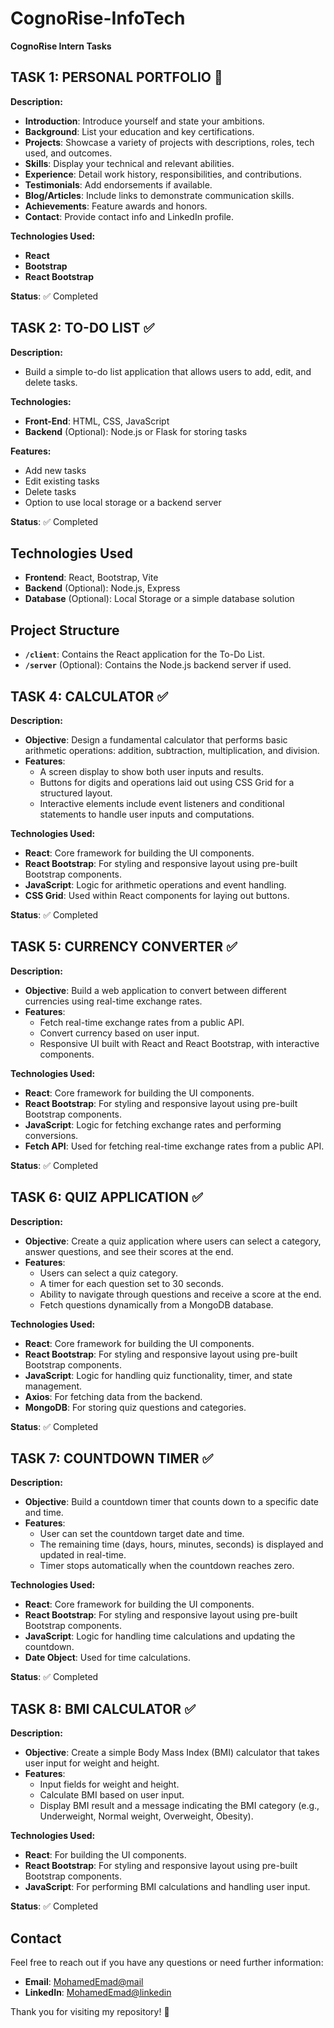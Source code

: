 # CognoRise-InfoTech

**CognoRise Intern Tasks**

## **TASK 1: PERSONAL PORTFOLIO** 🌟

**Description:**
- **Introduction**: Introduce yourself and state your ambitions.
- **Background**: List your education and key certifications.
- **Projects**: Showcase a variety of projects with descriptions, roles, tech used, and outcomes.
- **Skills**: Display your technical and relevant abilities.
- **Experience**: Detail work history, responsibilities, and contributions.
- **Testimonials**: Add endorsements if available.
- **Blog/Articles**: Include links to demonstrate communication skills.
- **Achievements**: Feature awards and honors.
- **Contact**: Provide contact info and LinkedIn profile.

**Technologies Used:**
- **React**
- **Bootstrap**
- **React Bootstrap**

**Status**: ✅ Completed

## **TASK 2: TO-DO LIST** ✅

**Description:**
- Build a simple to-do list application that allows users to add, edit, and delete tasks.

**Technologies:**
- **Front-End**: HTML, CSS, JavaScript
- **Backend** (Optional): Node.js or Flask for storing tasks

**Features:**
- Add new tasks
- Edit existing tasks
- Delete tasks
- Option to use local storage or a backend server

**Status**: ✅ Completed

## **Technologies Used**

- **Frontend**: React, Bootstrap, Vite
- **Backend** (Optional): Node.js, Express
- **Database** (Optional): Local Storage or a simple database solution

## **Project Structure**

- **`/client`**: Contains the React application for the To-Do List.
- **`/server`** (Optional): Contains the Node.js backend server if used.

## **TASK 4: CALCULATOR** ✅

**Description:**
- **Objective**: Design a fundamental calculator that performs basic arithmetic operations: addition, subtraction, multiplication, and division.
- **Features**:
  - A screen display to show both user inputs and results.
  - Buttons for digits and operations laid out using CSS Grid for a structured layout.
  - Interactive elements include event listeners and conditional statements to handle user inputs and computations.

**Technologies Used:**
- **React**: Core framework for building the UI components.
- **React Bootstrap**: For styling and responsive layout using pre-built Bootstrap components.
- **JavaScript**: Logic for arithmetic operations and event handling.
- **CSS Grid**: Used within React components for laying out buttons.

**Status**: ✅ Completed

## **TASK 5: CURRENCY CONVERTER** ✅

**Description:**
- **Objective**: Build a web application to convert between different currencies using real-time exchange rates.
- **Features**:
  - Fetch real-time exchange rates from a public API.
  - Convert currency based on user input.
  - Responsive UI built with React and React Bootstrap, with interactive components.

**Technologies Used:**
- **React**: Core framework for building the UI components.
- **React Bootstrap**: For styling and responsive layout using pre-built Bootstrap components.
- **JavaScript**: Logic for fetching exchange rates and performing conversions.
- **Fetch API**: Used for fetching real-time exchange rates from a public API.

**Status**: ✅ Completed

## **TASK 6: QUIZ APPLICATION** ✅

**Description:**
- **Objective**: Create a quiz application where users can select a category, answer questions, and see their scores at the end.
- **Features**:
  - Users can select a quiz category.
  - A timer for each question set to 30 seconds.
  - Ability to navigate through questions and receive a score at the end.
  - Fetch questions dynamically from a MongoDB database.

**Technologies Used:**
- **React**: Core framework for building the UI components.
- **React Bootstrap**: For styling and responsive layout using pre-built Bootstrap components.
- **JavaScript**: Logic for handling quiz functionality, timer, and state management.
- **Axios**: For fetching data from the backend.
- **MongoDB**: For storing quiz questions and categories.

**Status**: ✅ Completed

## **TASK 7: COUNTDOWN TIMER** ✅

**Description:**
- **Objective**: Build a countdown timer that counts down to a specific date and time.
- **Features**:
  - User can set the countdown target date and time.
  - The remaining time (days, hours, minutes, seconds) is displayed and updated in real-time.
  - Timer stops automatically when the countdown reaches zero.

**Technologies Used:**
- **React**: Core framework for building the UI components.
- **React Bootstrap**: For styling and responsive layout using pre-built Bootstrap components.
- **JavaScript**: Logic for handling time calculations and updating the countdown.
- **Date Object**: Used for time calculations.

**Status**: ✅ Completed


## **TASK 8: BMI CALCULATOR** ✅

**Description:**
- **Objective**: Create a simple Body Mass Index (BMI) calculator that takes user input for weight and height.
- **Features**:
  - Input fields for weight and height.
  - Calculate BMI based on user input.
  - Display BMI result and a message indicating the BMI category (e.g., Underweight, Normal weight, Overweight, Obesity).

**Technologies Used:**
- **React**: For building the UI components.
- **React Bootstrap**: For styling and responsive layout using pre-built Bootstrap components.
- **JavaScript**: For performing BMI calculations and handling user input.

**Status**: ✅ Completed


## **Contact**

Feel free to reach out if you have any questions or need further information:

- **Email**: [MohamedEmad@mail](mailto:mohamed.emad.ali.me@gmail.com)
- **LinkedIn**: [MohamedEmad@linkedin](https://www.linkedin.com/in/mohamed-e-mad)

Thank you for visiting my repository! 🙌
